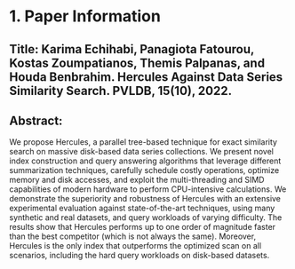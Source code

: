 # 1. Paper Information

## Title: Karima Echihabi, Panagiota Fatourou, Kostas Zoumpatianos, Themis Palpanas, and Houda Benbrahim. Hercules Against Data Series Similarity Search. PVLDB, 15(10), 2022. 

## Abstract: 

We propose Hercules, a parallel tree-based technique for exact similarity search on massive disk-based data series collections. We present novel index construction and query answering algorithms that leverage different summarization techniques, carefully schedule costly operations, optimize memory and disk accesses, and exploit the multi-threading and SIMD capabilities of modern hardware to perform CPU-intensive calculations. 
We demonstrate the superiority and robustness of Hercules with an extensive experimental evaluation against state-of-the-art techniques, using many synthetic and real datasets, and query workloads of varying difficulty. The results show that Hercules performs up to one order of magnitude faster than the best competitor (which is not always the same).  Moreover, Hercules is the only index that outperforms the optimized scan on all scenarios, including the hard query workloads on disk-based datasets.

